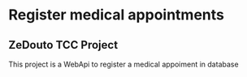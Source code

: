 # Register medical appointments
## ZeDouto TCC Project

This project is a WebApi to register a medical appoiment in database
